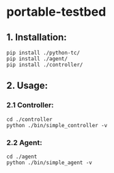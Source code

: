 # portable-testbed

## 1. Installation:
```
pip install ./python-tc/
pip install ./agent/
pip install ./controller/
```


## 2. Usage:
### 2.1 Controller:
```
cd ./controller
python ./bin/simple_controller -v
```

### 2.2 Agent:
```
cd ./agent
python ./bin/simple_agent -v
```




